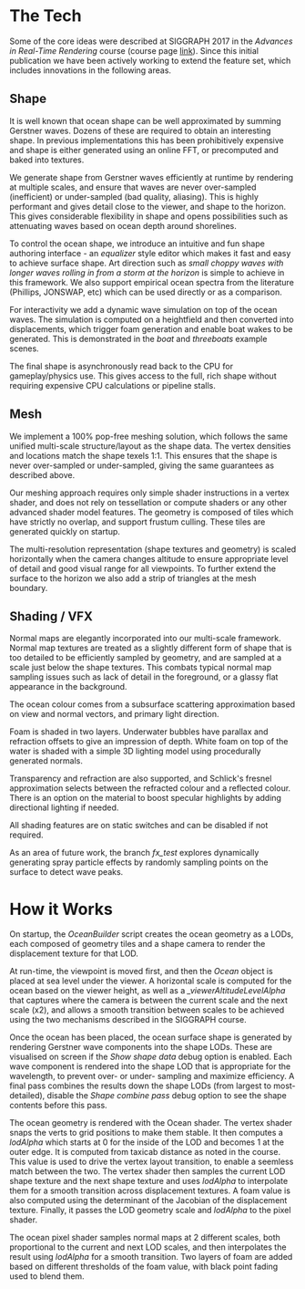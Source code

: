 
# The Tech

Some of the core ideas were described at SIGGRAPH 2017 in the *Advances in Real-Time Rendering* course (course page [link](http://advances.realtimerendering.com/s2017/index.html)). Since this initial publication we have been actively working to extend the feature set, which includes innovations in the following areas.


## Shape

It is well known that ocean shape can be well approximated by summing Gerstner waves. Dozens of these are required to obtain an interesting shape. In previous implementations this has been prohibitively expensive and shape is either generated using an online FFT, or precomputed and baked into textures.

We generate shape from Gerstner waves efficiently at runtime by rendering at multiple scales, and ensure that waves are never over-sampled (inefficient) or under-sampled (bad quality, aliasing). This is highly performant and gives detail close to the viewer, and shape to the horizon. This gives considerable flexibility in shape and opens possibilities such as attenuating waves based on ocean depth around shorelines.

To control the ocean shape, we introduce an intuitive and fun shape authoring interface - an *equalizer* style editor which makes it fast and easy to achieve surface shape. Art direction such as *small choppy waves with longer waves rolling in from a storm at the horizon* is simple to achieve in this framework. We also support empirical ocean spectra from the literature (Phillips, JONSWAP, etc) which can be used directly or as a comparison.

For interactivity we add a dynamic wave simulation on top of the ocean waves. The simulation is computed on a heightfield and then converted into displacements, which trigger foam generation and enable boat wakes to be generated. This is demonstrated in the *boat* and *threeboats* example scenes.

The final shape is asynchronously read back to the CPU for gameplay/physics use. This gives access to the full, rich shape without requiring expensive CPU calculations or pipeline stalls.


## Mesh

We implement a 100% pop-free meshing solution, which follows the same unified multi-scale structure/layout as the shape data. The vertex densities and locations match the shape texels 1:1. This ensures that the shape is never over-sampled or under-sampled, giving the same guarantees as described above.

Our meshing approach requires only simple shader instructions in a vertex shader, and does not rely on tessellation or compute shaders or any other advanced shader model features. The geometry is composed of tiles which have strictly no overlap, and support frustum culling. These tiles are generated quickly on startup.

The multi-resolution representation (shape textures and geometry) is scaled horizontally when the camera changes altitude to ensure appropriate level of detail and good visual range for all viewpoints. To further extend the surface to the horizon we also add a strip of triangles at the mesh boundary.


## Shading / VFX

Normal maps are elegantly incorporated into our multi-scale framework. Normal map textures are treated as a slightly different form of shape that is too detailed to be efficiently sampled by geometry, and are sampled at a scale just below the shape textures. This combats typical normal map sampling issues such as lack of detail in the foreground, or a glassy flat appearance in the background.

The ocean colour comes from a subsurface scattering approximation based on view and normal vectors, and primary light direction.

Foam is shaded in two layers. Underwater bubbles have parallax and refraction offsets to give an impression of depth. White foam on top of the water is shaded with a simple 3D lighting model using procedurally generated normals.

Transparency and refraction are also supported, and Schlick's fresnel approximation selects between the refracted colour and a reflected colour. There is an option on the material to boost specular highlights by adding directional lighting if needed.

All shading features are on static switches and can be disabled if not required.

As an area of future work, the branch *fx_test* explores dynamically generating spray particle effects by randomly sampling points on the surface to detect wave peaks.


# How it Works

On startup, the *OceanBuilder* script creates the ocean geometry as a LODs, each composed of geometry tiles and a shape camera to render the displacement texture for that LOD.

At run-time, the viewpoint is moved first, and then the *Ocean* object is placed at sea level under the viewer. A horizontal scale is computed for the ocean based on the viewer height, as well as a *_viewerAltitudeLevelAlpha* that captures where the camera is between the current scale and the next scale (x2), and allows a smooth transition between scales to be achieved using the two mechanisms described in the SIGGRAPH course.

Once the ocean has been placed, the ocean surface shape is generated by rendering Gerstner wave components into the shape LODs. These are visualised on screen if the *Show shape data* debug option is enabled. Each wave component is rendered into the shape LOD that is appropriate for the wavelength, to prevent over- or under- sampling and maximize efficiency. A final pass combines the results down the shape LODs (from largest to most-detailed), disable the *Shape combine pass* debug option to see the shape contents before this pass.

The ocean geometry is rendered with the Ocean shader. The vertex shader snaps the verts to grid positions to make them stable. It then computes a *lodAlpha* which starts at 0 for the inside of the LOD and becomes 1 at the outer edge. It is computed from taxicab distance as noted in the course. This value is used to drive the vertex layout transition, to enable a seemless match between the two. The vertex shader then samples the current LOD shape texture and the next shape texture and uses *lodAlpha* to interpolate them for a smooth transition across displacement textures. A foam value is also computed using the determinant of the Jacobian of the displacement texture. Finally, it passes the LOD geometry scale and *lodAlpha* to the pixel shader.

The ocean pixel shader samples normal maps at 2 different scales, both proportional to the current and next LOD scales, and then interpolates the result using *lodAlpha* for a smooth transition. Two layers of foam are added based on different thresholds of the foam value, with black point fading used to blend them.
